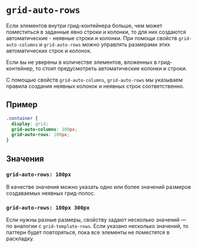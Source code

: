# `grid-auto-rows`

Если элементов внутри грид-контейнера больше, чем может поместиться в заданные явно строки и колонки, то для них создаются автоматические - неявные строки и колонки. При помощи свойств `grid-auto-columns` и `grid-auto-rows` можно управлять размерами этих автоматических строк и колонок.

Если вы не уверены в количестве элементов, вложенных в грид-контейнер, то стоит предусмотреть автоматические колонки и строки.

С помощью свойств `grid-auto-columns`, `grid-auto-rows` мы указываем правила создания неявных колонок и неявных строк соответственно.

## Пример

```css
.container {
  display: grid;
  grid-auto-columns: 100px;
  grid-auto-rows: 100px;
}
```

## Значения

### `grid-auto-rows: 100px`

В качестве значения можно указать одно или более значений размеров создаваемых неявных грид-полос.

### `grid-auto-rows: 100px 300px`

Если нужны разные размеры, свойству задают несколько значений — по аналогии с `grid-template-rows`. Если указано несколько значений, то паттерн будет повторяться, пока все элементы не поместятся в раскладку.
